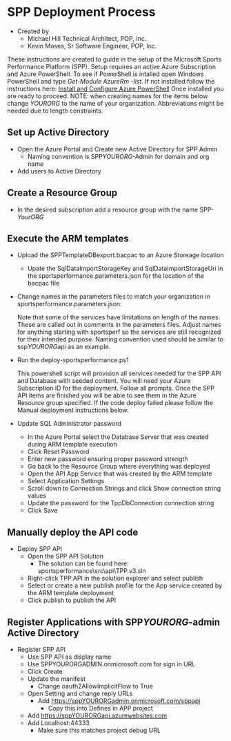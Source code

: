 # SPP Deployment Process
+ Created by
  - Michael Hill Technical Architect, POP, Inc.
  - Kevin Moses, Sr Software Engineer, POP, Inc.

These instructions are created to guide in the setup of the Microsoft Sports Performance Platform (SPP). Setup requires an active Azure Subscription and Azure PowerShell. To see if PowerShell is intalled open Windows PowerShell and type *Get-Module AzureRm -list*. If not installed follow the instructions here: [Install and Configure Azure PowerShell](https://docs.microsoft.com/en-us/powershell/azure/install-azurerm-ps?view=azurermps-4.1.0&viewFallbackFrom=azurermps-4.0.0) Once installed you are ready to proceed. NOTE: when creating names for the items below change *YOURORG* to the name of your organization. Abbreviations might be needed due to length constraints.

## Set up Active Directory
  * Open the Azure Portal and Create new Active Directory for SPP Admin
    * Naming convention is SPP*YOURORG*-Admin for domain and org name
  * Add users to Active Directory

## Create a Resource Group
  * In the desired subscription add a resource group with the name SPP-*YourORG*

## Execute the ARM templates
  * Upload the SPPTemplateDBexport.bacpac to an Azure Storeage location
    * Upate the SqlDataImportStorageKey and SqlDataImportStorageUri in the sportsperformance.parameters.json for the location of the bacpac file


  * Change names in the parameters files to match your organization in sportsperformance.parameters.json:

    Note that some of the services have limitations on length of the names. These are called out in comments in the parameters files. Adjust names for anything starting with sportsperf so the services are still recognized for their intended purpose. Naming convention used should be similar to ssp*YOURORG*api as an example.

  * Run the deploy-sportsperformance.ps1

    This powershell script will provision all services needed for the SPP API and Database with seeded content. You will need your Azure Subscription ID for the deployment. Follow all prompts. Once the SPP API items are finished you will be able to see them in the Azure Resource group specified. If the code deploy failed please follow the Manual deployment instructions below.

  * Update SQL Administrator password
    * In the Azure Portal select the Database Server that was created during ARM template execution
    * Click Reset Password
    * Enter new password ensuring proper password strength
    * Go back to the Resource Group where everything was deployed
    * Open the API App Service that was created by the ARM template
    * Select Application Settings
    * Scroll down to Connection Strings and click Show connection string values
    * Update the password for the TppDbConnection connection string
    * Click Save


## Manually deploy the API code
  * Deploy SPP API
    * Open the SPP API Solution
      * The solution can be found here: sportsperformance\src\api\TPP.v3.sln
    * Right-click TPP.API in the solution explorer and select publish
    * Select or create a new publish profile for the App service created by the ARM template deployment
    * Click publish to publish the API


## Register Applications with SPP*YOURORG*-admin Active Directory
  * Register SPP API
    * Use SPP API as display name
    * Use SPPYOURORGADMIN.onmicrosoft.com for sign in URL
    * Click Create
    * Update the manifest
      * Change oauth2AllowImplicitFlow to True
    * Open Setting and change reply URLs
      * Add https://sppYOURORGadmin.onmicrosoft.com/sppapi
	     * Copy this into Defines in APP project
    * Add https://sppYOURORGapi.azurewebsites.com
    * Add Localhost:44333
        * Make sure this matches project debug URL
